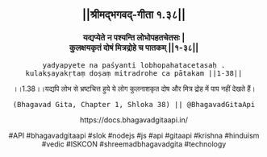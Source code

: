 <center><h2>||श्रीमद्‍भगवद्‍-गीता १.३८||</h2>
<h3>यद्यप्येते न पश्यन्ति लोभोपहतचेतसः |<br/>कुलक्षयकृतं दोषं मित्रद्रोहे च पातकम् ||१-३८||</h3>
<pre>yadyapyete na paśyanti lobhopahatacetasaḥ .<br/>kulakṣayakṛtaṃ doṣaṃ mitradrohe ca pātakam ||1-38||</pre>
<p>।।1.38।।यद्यपि लोभ से भ्रष्टचित्त हुये ये लोग कुलनाशकृत दोष और मित्र द्रोह में पाप नहीं देखते हैं।</p>
<pre>(Bhagavad Gita, Chapter 1, Shloka 38) || @BhagavadGitaApi</pre><p>https://docs.bhagavadgitaapi.in/</p><p>#API #bhagavadgitaapi #slok #nodejs #js #api #gitaapi #krishna #hinduism #vedic #ISKCON #shreemadbhagavadgita #technology</p></center>